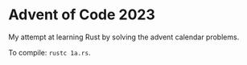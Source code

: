 # Advent of Code 2023

My attempt at learning Rust by solving the advent calendar problems.

To compile: `rustc 1a.rs`.
